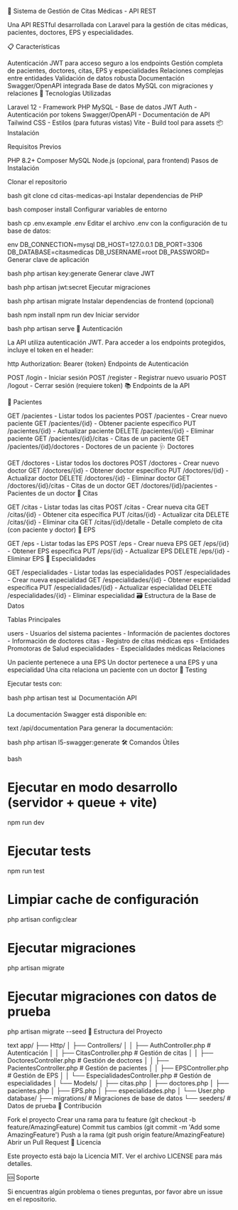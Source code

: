 🏥 Sistema de Gestión de Citas Médicas - API REST

Una API RESTful desarrollada con Laravel para la gestión de citas médicas, pacientes, doctores, EPS y especialidades.

📋 Características

Autenticación JWT para acceso seguro a los endpoints
Gestión completa de pacientes, doctores, citas, EPS y especialidades
Relaciones complejas entre entidades
Validación de datos robusta
Documentación Swagger/OpenAPI integrada
Base de datos MySQL con migraciones y relaciones
🚀 Tecnologías Utilizadas

Laravel 12 - Framework PHP
MySQL - Base de datos
JWT Auth - Autenticación por tokens
Swagger/OpenAPI - Documentación de API
Tailwind CSS - Estilos (para futuras vistas)
Vite - Build tool para assets
📦 Instalación

Requisitos Previos

PHP 8.2+
Composer
MySQL
Node.js (opcional, para frontend)
Pasos de Instalación

Clonar el repositorio

bash
git clone <url-del-repositorio>
cd citas-medicas-api
Instalar dependencias de PHP

bash
composer install
Configurar variables de entorno

bash
cp .env.example .env
Editar el archivo .env con la configuración de tu base de datos:

env
DB_CONNECTION=mysql
DB_HOST=127.0.0.1
DB_PORT=3306
DB_DATABASE=citasmedicas
DB_USERNAME=root
DB_PASSWORD=
Generar clave de aplicación

bash
php artisan key:generate
Generar clave JWT

bash
php artisan jwt:secret
Ejecutar migraciones

bash
php artisan migrate
Instalar dependencias de frontend (opcional)

bash
npm install
npm run dev
Iniciar servidor

bash
php artisan serve
🔐 Autenticación

La API utiliza autenticación JWT. Para acceder a los endpoints protegidos, incluye el token en el header:

http
Authorization: Bearer {token}
Endpoints de Autenticación

POST /login - Iniciar sesión
POST /register - Registrar nuevo usuario
POST /logout - Cerrar sesión (requiere token)
📚 Endpoints de la API

👥 Pacientes

GET /pacientes - Listar todos los pacientes
POST /pacientes - Crear nuevo paciente
GET /pacientes/{id} - Obtener paciente específico
PUT /pacientes/{id} - Actualizar paciente
DELETE /pacientes/{id} - Eliminar paciente
GET /pacientes/{id}/citas - Citas de un paciente
GET /pacientes/{id}/doctores - Doctores de un paciente
🩺 Doctores

GET /doctores - Listar todos los doctores
POST /doctores - Crear nuevo doctor
GET /doctores/{id} - Obtener doctor específico
PUT /doctores/{id} - Actualizar doctor
DELETE /doctores/{id} - Eliminar doctor
GET /doctores/{id}/citas - Citas de un doctor
GET /doctores/{id}/pacientes - Pacientes de un doctor
📅 Citas

GET /citas - Listar todas las citas
POST /citas - Crear nueva cita
GET /citas/{id} - Obtener cita específica
PUT /citas/{id} - Actualizar cita
DELETE /citas/{id} - Eliminar cita
GET /citas/{id}/detalle - Detalle completo de cita (con paciente y doctor)
🏢 EPS

GET /eps - Listar todas las EPS
POST /eps - Crear nueva EPS
GET /eps/{id} - Obtener EPS específica
PUT /eps/{id} - Actualizar EPS
DELETE /eps/{id} - Eliminar EPS
🎯 Especialidades

GET /especialidades - Listar todas las especialidades
POST /especialidades - Crear nueva especialidad
GET /especialidades/{id} - Obtener especialidad específica
PUT /especialidades/{id} - Actualizar especialidad
DELETE /especialidades/{id} - Eliminar especialidad
🗃️ Estructura de la Base de Datos

Tablas Principales

users - Usuarios del sistema
pacientes - Información de pacientes
doctores - Información de doctores
citas - Registro de citas médicas
eps - Entidades Promotoras de Salud
especialidades - Especialidades médicas
Relaciones

Un paciente pertenece a una EPS
Un doctor pertenece a una EPS y una especialidad
Una cita relaciona un paciente con un doctor
🧪 Testing

Ejecutar tests con:

bash
php artisan test
📊 Documentación API

La documentación Swagger está disponible en:

text
/api/documentation
Para generar la documentación:

bash
php artisan l5-swagger:generate
🛠️ Comandos Útiles

bash
# Ejecutar en modo desarrollo (servidor + queue + vite)
npm run dev

# Ejecutar tests
npm run test

# Limpiar cache de configuración
php artisan config:clear

# Ejecutar migraciones
php artisan migrate

# Ejecutar migraciones con datos de prueba
php artisan migrate --seed
📝 Estructura del Proyecto

text
app/
├── Http/
│   ├── Controllers/
│   │   ├── AuthController.php      # Autenticación
│   │   ├── CitasController.php     # Gestión de citas
│   │   ├── DoctoresController.php  # Gestión de doctores
│   │   ├── PacientesController.php # Gestión de pacientes
│   │   ├── EPSController.php       # Gestión de EPS
│   │   └── EspecialidadesController.php # Gestión de especialidades
│   └── Models/
│       ├── citas.php
│       ├── doctores.php
│       ├── pacientes.php
│       ├── EPS.php
│       ├── especialidades.php
│       └── User.php
database/
├── migrations/     # Migraciones de base de datos
└── seeders/        # Datos de prueba
🤝 Contribución

Fork el proyecto
Crear una rama para tu feature (git checkout -b feature/AmazingFeature)
Commit tus cambios (git commit -m 'Add some AmazingFeature')
Push a la rama (git push origin feature/AmazingFeature)
Abrir un Pull Request
📄 Licencia

Este proyecto está bajo la Licencia MIT. Ver el archivo LICENSE para más detalles.

🆘 Soporte

Si encuentras algún problema o tienes preguntas, por favor abre un issue en el repositorio.
